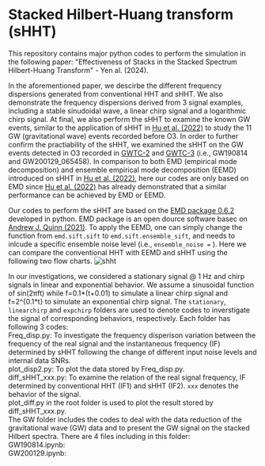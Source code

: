 # Stacked Hilbert-Huang transform (sHHT)
This repository contains major python codes to perform the simulation in the following paper: "Effectiveness of Stacks in the Stacked Spectrum Hilbert-Huang Transform" - Yen al. (2024).

In the aforementioned paper, we descirbe the different frequency dispersions generated from conventional HHT and sHHT. We also demonstrate the frequency dispersions derived from 3 signal examples, including a stable sinudoidal wave, a linear chirp signal and a logarithmic chirp signal. At final, we also perform the sHHT to examine the known GW events, similar to the application of sHHT in [Hu et al. (2022)](https://arxiv.org/abs/2207.06714) to study the 11 GW (gravitational wave) events recorded before O3. In order to further confirm the practiability of the sHHT, we examined the sHHT on the GW events detected in O3 recorded in [GWTC-2](https://arxiv.org/abs/2010.14527) and [GWTC-3](https://arxiv.org/abs/2111.03606) (i.e., GW190814 and GW200129_065458). In comparison to both EMD (empirical mode decomposition) and ensemble empirical mode decomposition (EEMD) introduced on sHHT in [Hu et al. (2022)](https://arxiv.org/abs/2207.06714), here our codes are only based on EMD since [Hu et al. (2022)](https://arxiv.org/abs/2207.06714) has already demonstrated that a similar performance can be achieved by EMD or EEMD.

Our codes to perform the sHHT are based on the [EMD package 0.6.2](https://emd.readthedocs.io/en/stable/index.html) developed in python. EMD package is an open dource software basec on [Andrew J. Quinn (2021)](https://joss.theoj.org/papers/10.21105/joss.02977). To apply the EEMD, one can simply change the function from `emd.sift.sift` to `emd.sift.ensemble_sift`, and needs to inlcude a specific ensemble noise level (i.e., `ensemble_noise =` ).
Here we can compare the conventional HHT with EEMD and sHHT using the following two flow charts.
![shht](https://github.com/linlupin/sHHT/blob/main/sHHT.png) 

In our investigations, we considered a stationary signal @ 1 Hz and chirp signals in linear and exponential behavior. We assume a sinusoidal function of sin(2πft) while f=0.1*(t+0.01) to simulate a linear chirp signal and f=2^{0.1*t} to simulate an exponential chirp signal. The `stationary`, `linearchirp` and `expchirp` folders are used to denote codes to inverstigate the signal of corresponding behaviors, respectively. Each folder has following 3 codes:  
Freq_disp.py: To investigate the frequency disperison variation between the frequency of the real signal and the instantaneous frequency (IF) determined by sHHT following the change of different input noise levels and internal data SNRs.  
plot_disp2.py: To plot the data stored by Freq_disp.py.  
diff_sHHT_xxx.py: To examine the relation of the real signal frequency, IF determined by conventional HHT (IF1) and sHHT (IF2). `xxx` denotes the behavior of the signal.  
plot_diff.py in the root folder is used to plot the result stored by diff_sHHT_xxx.py.  
The GW folder includes the codes to deal with the data reduction of the gravitational wave (GW) data and to present the GW signal on the stacked Hilbert spectra. There are 4 files including in this folder:  
GW190814.ipynb:  
GW200129.ipynb:   
